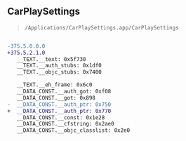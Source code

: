 ## CarPlaySettings

> `/Applications/CarPlaySettings.app/CarPlaySettings`

```diff

-375.5.0.0.0
+375.5.2.1.0
   __TEXT.__text: 0x5f730
   __TEXT.__auth_stubs: 0x1df0
   __TEXT.__objc_stubs: 0x7400

   __TEXT.__eh_frame: 0x6c0
   __DATA_CONST.__auth_got: 0xf08
   __DATA_CONST.__got: 0x898
-  __DATA_CONST.__auth_ptr: 0x750
+  __DATA_CONST.__auth_ptr: 0x770
   __DATA_CONST.__const: 0x1e28
   __DATA_CONST.__cfstring: 0x2ae0
   __DATA_CONST.__objc_classlist: 0x2e0

```
